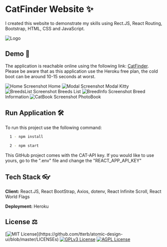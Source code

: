 # CatFinder Website ✨

I created this website to demonstrate my skills using Rect.JS, React Routing, Bootstrap, HTML, CSS and JavaScript.

![Logo](https://clearbankcatapp.herokuapp.com/static/media/logoN.dd1eda42.svg)

## Demo 🧪

The application is reachable online using the following link: [CatFinder](https://clearbankcatapp.herokuapp.com/). Please be aware that as this application use the Heroku free plan, the cold boot can be around 10-15 seconds at worst.


![Home Screenshot](https://i.ibb.co/HVTbGmS/home-page.png)
Home
![Modal Screenshot](https://i.ibb.co/tKVFt3t/modal-kitty.png)
Modal Kitty
![BreedsList Screenshot](https://i.ibb.co/1ZxFd4G/catList.png)
Breeds List
![BreedInfo Screenshot](https://i.ibb.co/PN1nTcf/catInfo.png)
Breed Information
![CatBook Screenshot](https://i.ibb.co/126Lsm5/photo-Book.png)
PhotoBook

## Run Application 🛠

To run this project use the following command:

```bash
  1 - npm install
  
  2 - npm start
```

This GitHub project comes with the CAT-API key. If you would like to use yours, go to the ".env" file and change the "REACT_APP_API_KEY"

## Tech Stack 👓

**Client:** React.JS, React BootStrap, Axios, dotenv, React Infinite Scroll, React World Flags

**Deployment:** Heroku

## License ⚖

[![MIT License](https://img.shields.io/apm/l/atomic-design-ui.svg?)](https://github.com/tterb/atomic-design-ui/blob/master/LICENSEs)
[![GPLv3 License](https://img.shields.io/badge/License-GPL%20v3-yellow.svg)](https://opensource.org/licenses/)
[![AGPL License](https://img.shields.io/badge/license-AGPL-blue.svg)](http://www.gnu.org/licenses/agpl-3.0)
